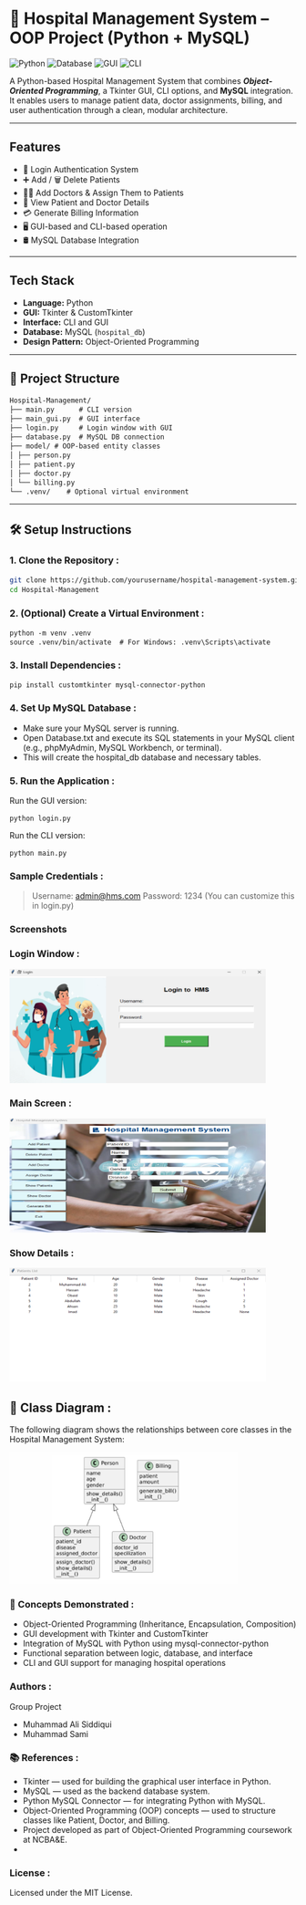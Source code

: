 # 🏥 Hospital Management System – OOP Project (Python + MySQL)

![Python](https://img.shields.io/badge/Python-3.9+-blue?logo=python)
![Database](https://img.shields.io/badge/Database-MySQL-lightgrey)
![GUI](https://img.shields.io/badge/GUI-Tkinter-brightgreen)
![CLI](https://img.shields.io/badge/Interface-CLI-blueviolet)

A Python-based Hospital Management System that combines ***Object-Oriented Programming***, a Tkinter GUI, CLI options, and **MySQL** integration. It enables users to manage patient data, doctor assignments, billing, and user authentication through a clean, modular architecture.

---

##  Features

- 🔐 Login Authentication System  
- ➕ Add / 🗑️ Delete Patients  
- 👨‍⚕️ Add Doctors & Assign Them to Patients  
- 📄 View Patient and Doctor Details  
- 💳 Generate Billing Information  
- 🖥️ GUI-based and CLI-based operation  
- 🛢️ MySQL Database Integration  

---

##  Tech Stack

- **Language:** Python  
- **GUI:** Tkinter & CustomTkinter  
- **Interface:** CLI and GUI  
- **Database:** MySQL (`hospital_db`)  
- **Design Pattern:** Object-Oriented Programming  

---

## 📁 Project Structure
```
Hospital-Management/
├── main.py      # CLI version
├── main_gui.py  # GUI interface
├── login.py     # Login window with GUI
├── database.py  # MySQL DB connection
├── model/ # OOP-based entity classes
│ ├── person.py
│ ├── patient.py
│ ├── doctor.py
│ └── billing.py
└── .venv/    # Optional virtual environment
```
---

## 🛠 Setup Instructions

### 1.  Clone the Repository :

```bash
git clone https://github.com/yourusername/hospital-management-system.git
cd Hospital-Management
```

### 2.  (Optional) Create a Virtual Environment :

```
python -m venv .venv
source .venv/bin/activate  # For Windows: .venv\Scripts\activate
```
### 3.  Install Dependencies :

```
pip install customtkinter mysql-connector-python
```
### 4. Set Up MySQL Database :

- Make sure your MySQL server is running.
- Open Database.txt and execute its SQL statements in your MySQL client (e.g., phpMyAdmin, MySQL Workbench, or terminal).
- This will create the hospital_db database and necessary tables.

### 5.  Run the Application :
Run the GUI version:
```
python login.py
```
Run the CLI version:
```
python main.py
```

###  Sample Credentials :

> Username: admin@hms.com
> Password: 1234
(You can customize this in login.py)

###  Screenshots

###  Login Window :
<img src="images/login_screen.png" alt="Login Window" width="450" height="200"/>

### Main Screen :
<img src="images/main_screen.png" alt="Add Patient" width="450" height="200"/>

### Show Details :
<img src="images/show_screen.png" alt="Add Patient" width="450" height="200"/>



## 🧩 Class Diagram :
The following diagram shows the relationships between core classes in the Hospital Management System:

<img src="images/class_diagram.png" alt="Class Diagram" width="400"/>

### 🧠 Concepts Demonstrated :

- Object-Oriented Programming (Inheritance, Encapsulation, Composition)
- GUI development with Tkinter and CustomTkinter
- Integration of MySQL with Python using mysql-connector-python
- Functional separation between logic, database, and interface
- CLI and GUI support for managing hospital operations

### Authors :

Group Project

- Muhammad Ali Siddiqui
- Muhammad Sami

### 📚 References :

- Tkinter — used for building the graphical user interface in Python.
- MySQL — used as the backend database system.
- Python MySQL Connector — for integrating Python with MySQL.
- Object-Oriented Programming (OOP) concepts — used to structure classes like Patient, Doctor, and Billing.
- Project developed as part of Object-Oriented Programming coursework at NCBA&E.
- 
###  License :

 Licensed under the MIT License.


